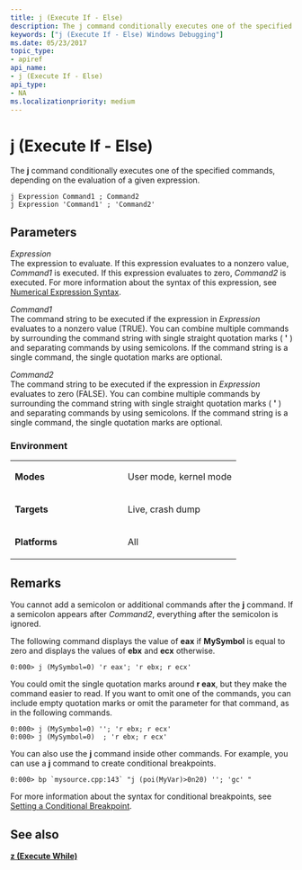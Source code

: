 ```yaml
---
title: j (Execute If - Else)
description: The j command conditionally executes one of the specified commands, depending on the evaluation of a given expression.
keywords: ["j (Execute If - Else) Windows Debugging"]
ms.date: 05/23/2017
topic_type:
- apiref
api_name:
- j (Execute If - Else)
api_type:
- NA
ms.localizationpriority: medium
---
```


# j (Execute If - Else)


The **j** command conditionally executes one of the specified commands, depending on the evaluation of a given expression.

```dbgcmd
j Expression Command1 ; Command2 
j Expression 'Command1' ; 'Command2' 
```

## <span id="ddk_cmd_execute_if_else_dbg"></span><span id="DDK_CMD_EXECUTE_IF_ELSE_DBG"></span>Parameters


<span id="_______Expression______"></span><span id="_______expression______"></span><span id="_______EXPRESSION______"></span> *Expression*   
The expression to evaluate. If this expression evaluates to a nonzero value, *Command1* is executed. If this expression evaluates to zero, *Command2* is executed. For more information about the syntax of this expression, see [Numerical Expression Syntax](numerical-expression-syntax.md).

<span id="_______Command1______"></span><span id="_______command1______"></span><span id="_______COMMAND1______"></span> *Command1*   
The command string to be executed if the expression in *Expression* evaluates to a nonzero value (TRUE). You can combine multiple commands by surrounding the command string with single straight quotation marks ( **'** ) and separating commands by using semicolons. If the command string is a single command, the single quotation marks are optional.

<span id="_______Command2______"></span><span id="_______command2______"></span><span id="_______COMMAND2______"></span> *Command2*   
The command string to be executed if the expression in *Expression* evaluates to zero (FALSE). You can combine multiple commands by surrounding the command string with single straight quotation marks ( **'** ) and separating commands by using semicolons. If the command string is a single command, the single quotation marks are optional.

### <span id="Environment"></span><span id="environment"></span><span id="ENVIRONMENT"></span>Environment

<table>
<colgroup>
<col width="50%" />
<col width="50%" />
</colgroup>
<tbody>
<tr class="odd">
<td align="left"><p><strong>Modes</strong></p></td>
<td align="left"><p>User mode, kernel mode</p></td>
</tr>
<tr class="even">
<td align="left"><p><strong>Targets</strong></p></td>
<td align="left"><p>Live, crash dump</p></td>
</tr>
<tr class="odd">
<td align="left"><p><strong>Platforms</strong></p></td>
<td align="left"><p>All</p></td>
</tr>
</tbody>
</table>

 

## Remarks

You cannot add a semicolon or additional commands after the **j** command. If a semicolon appears after *Command2*, everything after the semicolon is ignored.

The following command displays the value of **eax** if **MySymbol** is equal to zero and displays the values of **ebx** and **ecx** otherwise.

```dbgcmd
0:000> j (MySymbol=0) 'r eax'; 'r ebx; r ecx' 
```

You could omit the single quotation marks around **r eax**, but they make the command easier to read. If you want to omit one of the commands, you can include empty quotation marks or omit the parameter for that command, as in the following commands.

```dbgcmd
0:000> j (MySymbol=0) ''; 'r ebx; r ecx' 
0:000> j (MySymbol=0)  ; 'r ebx; r ecx' 
```

You can also use the **j** command inside other commands. For example, you can use a **j** command to create conditional breakpoints.

```dbgcmd
0:000> bp `mysource.cpp:143` "j (poi(MyVar)>0n20) ''; 'gc' "
```

For more information about the syntax for conditional breakpoints, see [Setting a Conditional Breakpoint](setting-a-conditional-breakpoint.md).

## <span id="see_also"></span>See also


[**z (Execute While)**](z--execute-while-.md)

 

 






